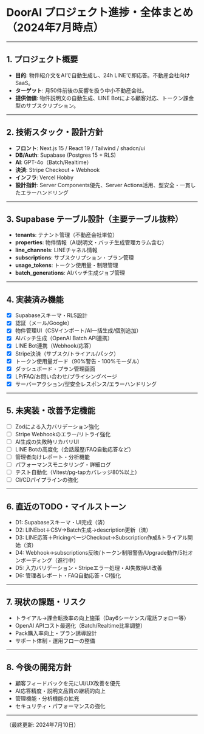 # DoorAI プロジェクト進捗・全体まとめ（2024年7月時点）

---

## 1. プロジェクト概要
- **目的**: 物件紹介文をAIで自動生成し、24h LINEで即応答。不動産会社向けSaaS。
- **ターゲット**: 月50件前後の反響を扱う中小不動産会社。
- **提供価値**: 物件説明文の自動生成、LINE Botによる顧客対応、トークン課金型のサブスクリプション。

---

## 2. 技術スタック・設計方針
- **フロント**: Next.js 15 / React 19 / Tailwind / shadcn/ui
- **DB/Auth**: Supabase (Postgres 15 + RLS)
- **AI**: GPT-4o（Batch/Realtime）
- **決済**: Stripe Checkout + Webhook
- **インフラ**: Vercel Hobby
- **設計指針**: Server Components優先、Server Actions活用、型安全・一貫したエラーハンドリング

---

## 3. Supabase テーブル設計（主要テーブル抜粋）
- **tenants**: テナント管理（不動産会社単位）
- **properties**: 物件情報（AI説明文・バッチ生成管理カラム含む）
- **line_channels**: LINEチャネル情報
- **subscriptions**: サブスクリプション・プラン管理
- **usage_tokens**: トークン使用量・制限管理
- **batch_generations**: AIバッチ生成ジョブ管理

---

## 4. 実装済み機能
- [x] Supabaseスキーマ・RLS設計
- [x] 認証（メール/Google）
- [x] 物件管理UI（CSVインポート/AI一括生成/個別追加）
- [x] AIバッチ生成（OpenAI Batch API連携）
- [x] LINE Bot連携（Webhook/応答）
- [x] Stripe決済（サブスク/トライアル/パック）
- [x] トークン使用量ガード（90%警告・100%モーダル）
- [x] ダッシュボード・プラン管理画面
- [x] LP/FAQ/お問い合わせ/プライシングページ
- [x] サーバーアクション/型安全レスポンス/エラーハンドリング

---

## 5. 未実装・改善予定機能
- [ ] Zodによる入力バリデーション強化
- [ ] Stripe Webhookのエラー/リトライ強化
- [ ] AI生成の失敗時リカバリUI
- [ ] LINE Botの高度化（会話履歴/FAQ自動応答など）
- [ ] 管理者向けレポート・分析機能
- [ ] パフォーマンスモニタリング・詳細ログ
- [ ] テスト自動化（Vitest/pg-tapカバレッジ80%以上）
- [ ] CI/CDパイプラインの強化

---

## 6. 直近のTODO・マイルストーン
- D1: Supabaseスキーマ・UI完成（済）
- D2: LINEbot＋CSV→Batch生成→description更新（済）
- D3: LINE応答＋PricingページCheckout→Subscription作成&トライアル開始（済）
- D4: Webhook→subscriptions反映/トークン制限警告/Upgrade動作/5社オンボーディング（進行中）
- D5: 入力バリデーション・Stripeエラー処理・AI失敗時UI改善
- D6: 管理者レポート・FAQ自動応答・CI強化

---

## 7. 現状の課題・リスク
- トライアル→課金転換率の向上施策（Day6シーケンス/電話フォロー等）
- OpenAI APIコスト最適化（Batch/Realtime比率調整）
- Pack購入率向上・プラン誘導設計
- サポート体制・運用フローの整備

---

## 8. 今後の開発方針
- 顧客フィードバックを元にUI/UX改善を優先
- AI応答精度・説明文品質の継続的向上
- 管理機能・分析機能の拡充
- セキュリティ・パフォーマンスの強化

---

（最終更新: 2024年7月10日） 